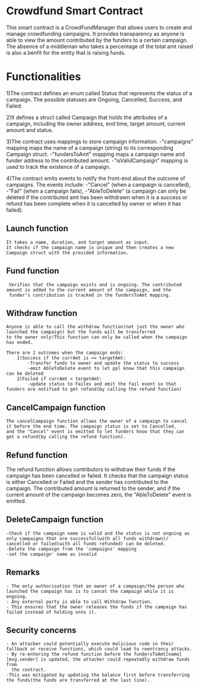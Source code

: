 # Crowdfund Smart Contract

This smart contract is a CrowdFundManager that allows users to create and manage crowdfunding campaigns.
It provides transparency as anyone is able to view the amount contributed by the funders to a certain campaign. 
The absence of a middleman who takes a percentage of the total amt raised is also a benfit for the entity that is raising funds.

# Functionalities

1)The contract defines an enum called Status that represents the status of a campaign. 
  The possible statuses are Ongoing, Cancelled, Success, and Failed.

2)It defines a struct called Campaign that holds the attributes of a campaign, including the owner address, end time, 
target amount, current amount and status.

3)The contract uses mappings to store campaign information. 
    -"campaigns" mapping maps the name of a campaign (string) to its corresponding Campaign struct.
    -"fundersToAmt" mapping maps a campaign name and funder address to the contributed amount. 
    -"isValidCampaign" mapping is used to track the existence of a campaign.
 
 4)The contract emits events to notify the front-end about the outcome of campaigns. 
    The events include:
      -"Cancel" (when a campaign is cancelled),
      -"Fail" (when a campaign fails),
      -"AbleToDelete" 
      (a campaign can only be deleted if the contributed amt has been withdrawn when it is a success or refund has been complete when 
      it is cancelled by owner or when it has failed).
      
## Launch function
    It takes a name, duration, and target amount as input. 
    It checks if the campaign name is unique and then creates a new Campaign struct with the provided information.
    
## Fund function
     Verifies that the campaign exists and is ongoing. The contributed amount is added to the current amount of the campaign, and the 
     funder's contribution is tracked in the fundersToAmt mapping.

## Withdraw function
    Anyone is able to call the withdraw function(not just the owner who launched the campaign) but the funds will be transferred 
    to the owner only!This function can only be called when the campaign has ended.
    
    There are 2 outcomes when the campaign ends:
        1)Success if the currAmt is >= targetAmt:
            -Transfer funds to owner and update the status to success
            -emit AbleToDelete event to let ppl know that this campaign can be deleted
        2)Failed if currAmt < targetAmt:
            -update status to Failes and emit the fail event so that funders are notified to get refund(by calling the refund function)

## CancelCampaign function
    The cancelCampaign function allows the owner of a campaign to cancel it before the end time. The campaign status is set to Cancelled, 
    and the "Cancel" event is emitted to let funders know that they can get a refund(by calling the refund function).
    
## Refund function
   The refund function allows contributors to withdraw their funds if the campaign has been cancelled or failed. 
   It checks that the campaign status is either Cancelled or Failed and the sender has contributed to the campaign. 
   The contributed amount is returned to the sender, and if the current amount of the campaign becomes zero, the "AbleToDelete" event is emitted.

## DeleteCampaign function
    -Check if the campaign name is valid and the status is not ongoing as only campaigns that are successful(with all funds withdrawn)/
    cancelled or failed(with all funds refunded) can be deleted.
    -Delete the campaign from the 'campaigns' mapping 
    -set the campaign' name as invalid 
    
 
## Remarks
    - The only authorisation that an owner of a campaign/the person who launched the campaign has is to cancel the campaign while it is ongoing.
    - Any external party is able to call Withdraw function.
    - This ensures that the owner releases the funds if the campaign has failed instead of holding onto it.
      
## Security concerns
    - An attacker could potentially execute malicious code in their fallback or receive functions, which could lead to reentrancy attacks. 
    - By re-entering the refund function before the fundersToAmt[name][msg.sender] is updated, the attacker could repeatedly withdraw funds from 
      the contract.
    -This was mitigated by updating the balance first before transferring the funds(the funds are transferred at the last line).
    
    
    
    
    
    
    
    
    
    
    
      
